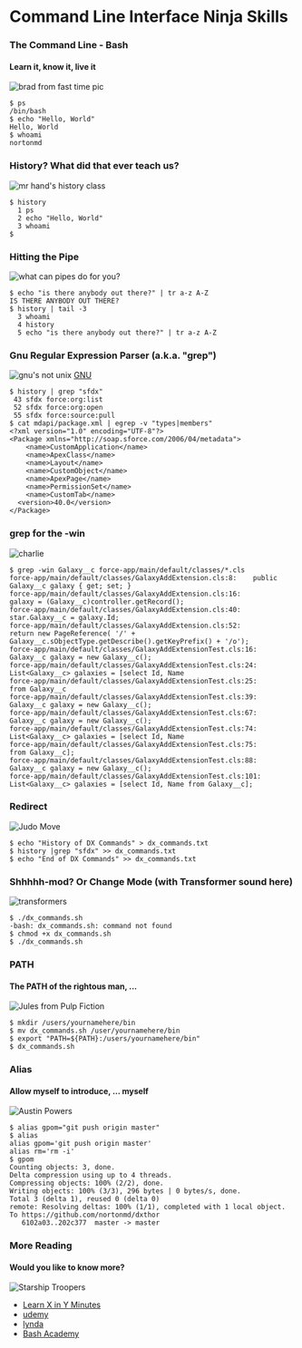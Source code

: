 # Command Line Interface Ninja Skills

### The Command Line - Bash
#### Learn it, know it, live it
![brad from fast time pic](images/brad.png)

```
$ ps
/bin/bash
$ echo "Hello, World"
Hello, World
$ whoami
nortonmd
```

### History?  What did that ever teach us?
![mr hand's history class](images/mr-hand.jpg)

```
$ history
  1 ps
  2 echo "Hello, World"
  3 whoami
$ 
```

### Hitting the Pipe
![what can pipes do for you?](images/pipes.jpg)

```
$ echo "is there anybody out there?" | tr a-z A-Z
IS THERE ANYBODY OUT THERE?
$ history | tail -3
  3 whoami
  4 history
  5 echo "is there anybody out there?" | tr a-z A-Z
```

### Gnu Regular Expression Parser (a.k.a. "grep")
![gnu's not unix](images/gnu.png)
[GNU](https://en.wikipedia.org/wiki/GNU)

```
$ history | grep "sfdx"
 43 sfdx force:org:list
 52 sfdx force:org:open
 55 sfdx force:source:pull
$ cat mdapi/package.xml | egrep -v "types|members"
<?xml version="1.0" encoding="UTF-8"?>
<Package xmlns="http://soap.sforce.com/2006/04/metadata">
    <name>CustomApplication</name>
    <name>ApexClass</name>
    <name>Layout</name>
    <name>CustomObject</name>
    <name>ApexPage</name>
    <name>PermissionSet</name>
    <name>CustomTab</name>
  <version>40.0</version>
</Package>
```

### grep for the -win
![charlie](images/winning.jpeg)

```
$ grep -win Galaxy__c force-app/main/default/classes/*.cls
force-app/main/default/classes/GalaxyAddExtension.cls:8:    public Galaxy__c galaxy { get; set; }
force-app/main/default/classes/GalaxyAddExtension.cls:16:        galaxy = (Galaxy__c)controller.getRecord();
force-app/main/default/classes/GalaxyAddExtension.cls:40:                star.Galaxy__c = galaxy.Id;
force-app/main/default/classes/GalaxyAddExtension.cls:52:        return new PageReference( '/' + Galaxy__c.sObjectType.getDescribe().getKeyPrefix() + '/o');
force-app/main/default/classes/GalaxyAddExtensionTest.cls:16:		Galaxy__c galaxy = new Galaxy__c();
force-app/main/default/classes/GalaxyAddExtensionTest.cls:24:		List<Galaxy__c> galaxies = [select Id, Name
force-app/main/default/classes/GalaxyAddExtensionTest.cls:25:									  from Galaxy__c
force-app/main/default/classes/GalaxyAddExtensionTest.cls:39:		Galaxy__c galaxy = new Galaxy__c();
force-app/main/default/classes/GalaxyAddExtensionTest.cls:67:		Galaxy__c galaxy = new Galaxy__c();
force-app/main/default/classes/GalaxyAddExtensionTest.cls:74:		List<Galaxy__c> galaxies = [select Id, Name
force-app/main/default/classes/GalaxyAddExtensionTest.cls:75:		from Galaxy__c];
force-app/main/default/classes/GalaxyAddExtensionTest.cls:88:		Galaxy__c galaxy = new Galaxy__c();
force-app/main/default/classes/GalaxyAddExtensionTest.cls:101:		List<Galaxy__c> galaxies = [select Id, Name from Galaxy__c];
```

### Redirect
![Judo Move](images/judo-move.gif)

```
$ echo "History of DX Commands" > dx_commands.txt
$ history |grep "sfdx" >> dx_commands.txt
$ echo "End of DX Commands" >> dx_commands.txt
```

### Shhhhh-mod?  Or Change Mode (with Transformer sound here)
![transformers](images/transformers.jpeg)

```
$ ./dx_commands.sh
-bash: dx_commands.sh: command not found
$ chmod +x dx_commands.sh
$ ./dx_commands.sh
```

### PATH
#### The PATH of the rightous man, ...
![Jules from Pulp Fiction](images/jules.jpg)

```
$ mkdir /users/yournamehere/bin
$ mv dx_commands.sh /user/yournamehere/bin
$ export "PATH=${PATH}:/users/yournamehere/bin"
$ dx_commands.sh
```

### Alias
#### Allow myself to introduce, ... myself
![Austin Powers](images/austin-powers.png)

```
$ alias gpom="git push origin master"
$ alias
alias gpom='git push origin master'
alias rm='rm -i'
$ gpom
Counting objects: 3, done.
Delta compression using up to 4 threads.
Compressing objects: 100% (2/2), done.
Writing objects: 100% (3/3), 296 bytes | 0 bytes/s, done.
Total 3 (delta 1), reused 0 (delta 0)
remote: Resolving deltas: 100% (1/1), completed with 1 local object.
To https://github.com/nortonmd/dxthor
   6102a03..202c377  master -> master
```

### More Reading
#### Would you like to know more?
![Starship Troopers](images/would-you-like-to-know-more.jpg)

* [Learn X in Y Minutes](https://learnxinyminutes.com/docs/bash/)
* [udemy](https://www.udemy.com/learn-bash-shell-in-linux-for-beginners/?utm_source=adwords-learn&utm_medium=udemyads&utm_campaign=NEW-AW-PROS-TECH-US-DSA-EN-ENG_._ci__._sl_ENG_._vi_TECH_._sd_All_._la_EN_._&utm_content=_._ky_&utm_term=_._ag_37856612377_._ad_178072966559_._de_c_._dm__._pl__._ti_dsa-283507678709_._li_9030159_._pd__._&gclid=Cj0KCQjwqvvLBRDIARIsAMYuvBFmVAidqN7MrhcwkVzvarI_V8kfWg2DkLgZOpDH7ceqQ5A8UgF5JeEaAm_4EALw_wcB)
* [lynda](https://www.lynda.com/Bash-tutorials/Up-Running-Bash-Scripting/142989-2.html?utm_source=google&utm_medium=cpc&utm_campaign=l1-US-Search-Dev-Bash&cid=l1-us:en:ps:lp:prosc:s50:1804:all:google:xct-learn_bash&utm_content=110490597666&utm_term=learn%20bash&src=go-pa&veh=skwd-63929456226_pcrid_110490597666_pkw_learn%20bash_pmt_e_pdv_c_ext__plc__trg__agid_15832219146_cmid_176407146_adp_1t3_net_g&lpk35=9137)
* [Bash Academy](http://www.bash.academy/)



